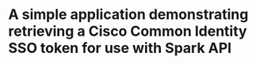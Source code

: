 # A simple application demonstrating retrieving a Cisco Common Identity SSO token for use with Spark API
